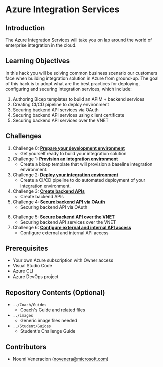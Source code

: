 # Azure Integration Services

## Introduction
The Azure Integration Services will take you on lap around the world of enterprise integration in the cloud.  

## Learning Objectives
In this hack you will be solving common business scenario our customers face when building integration solution in Azure from ground-up.  The goal of this hack is to adopt what are the best practices for deploying, configuring and securing integration services, which include:

1. Authoring Bicep templates to build an APIM + backend services
2. Creating CI/CD pipeline to deploy environment
3. Securing backend API services via OAuth
4. Securing backend API services using client certificate
5. Securing backend API services over the VNET


## Challenges
1. Challenge 0: **[Prepare your development environment](Student/Challenge-00.md)**
   - Get yourself ready to build your integration solution
2. Challenge 1: **[Provision an integration environment](Student/Challenge-01.md)**
   - Create a bicep template that will provision a baseline integration environment.
3. Challenge 2: **[Deploy your integration environment](Student/Challenge-02.md)**
   - Create a CI/CD pipeline to do automated deployment of your integration environment.
4. Challenge 3: **[Create backend APIs](Student/Challenge-03.md)**
   - Create backend APIs
5. Challenge 4: **[Secure backend API via OAuth](Student/Challenge-04.md)**
   - Securing backend API via OAuth
<!-- 6. Challenge 5: **[Secure backend API using client certificate](Student/Challenge-05.md)**
   - Securing backend API using client certificate -->
6. Challenge 5: **[Secure backend API over the VNET](Student/Challenge-05.md)**
   - Securing backend API services over the VNET
7. Challenge 6: **[Configure external and internal API access](Student/Challenge-07.md)**
   - Configure external and internal API access

## Prerequisites
- Your own Azure subscription with Owner access
- Visual Studio Code
- Azure CLI
- Azure DevOps project 

## Repository Contents (Optional)
- `../Coach/Guides`
  - Coach's Guide and related files
- `../images`
  - Generic image files needed
- `../Student/Guides`
  - Student's Challenge Guide

## Contributors
- Noemi Veneracion (novenera@microsoft.com)

